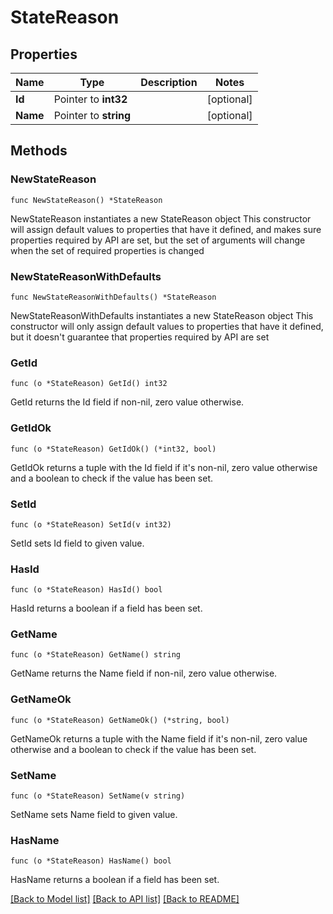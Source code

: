 # StateReason

## Properties

Name | Type | Description | Notes
------------ | ------------- | ------------- | -------------
**Id** | Pointer to **int32** |  | [optional] 
**Name** | Pointer to **string** |  | [optional] 

## Methods

### NewStateReason

`func NewStateReason() *StateReason`

NewStateReason instantiates a new StateReason object
This constructor will assign default values to properties that have it defined,
and makes sure properties required by API are set, but the set of arguments
will change when the set of required properties is changed

### NewStateReasonWithDefaults

`func NewStateReasonWithDefaults() *StateReason`

NewStateReasonWithDefaults instantiates a new StateReason object
This constructor will only assign default values to properties that have it defined,
but it doesn't guarantee that properties required by API are set

### GetId

`func (o *StateReason) GetId() int32`

GetId returns the Id field if non-nil, zero value otherwise.

### GetIdOk

`func (o *StateReason) GetIdOk() (*int32, bool)`

GetIdOk returns a tuple with the Id field if it's non-nil, zero value otherwise
and a boolean to check if the value has been set.

### SetId

`func (o *StateReason) SetId(v int32)`

SetId sets Id field to given value.

### HasId

`func (o *StateReason) HasId() bool`

HasId returns a boolean if a field has been set.

### GetName

`func (o *StateReason) GetName() string`

GetName returns the Name field if non-nil, zero value otherwise.

### GetNameOk

`func (o *StateReason) GetNameOk() (*string, bool)`

GetNameOk returns a tuple with the Name field if it's non-nil, zero value otherwise
and a boolean to check if the value has been set.

### SetName

`func (o *StateReason) SetName(v string)`

SetName sets Name field to given value.

### HasName

`func (o *StateReason) HasName() bool`

HasName returns a boolean if a field has been set.


[[Back to Model list]](../README.md#documentation-for-models) [[Back to API list]](../README.md#documentation-for-api-endpoints) [[Back to README]](../README.md)


